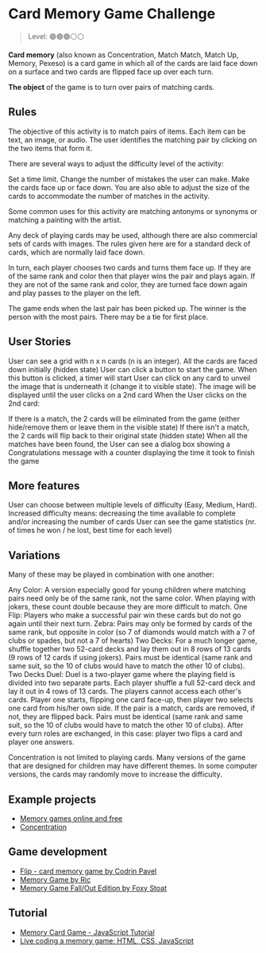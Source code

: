 
# Card Memory Game Challenge

> Level: 🟢🟢🟢⚪️⚪️

**Card memory** (also known as Concentration, Match Match, Match Up, Memory, Pexeso) is a card game in which all of the cards are laid face down on a surface and two cards are flipped face up over each turn. 

**The object** of the game is to turn over pairs of matching cards.

## Rules 

The objective of this activity is to match pairs of items. Each item can be text, an image, or audio. The user identifies the matching pair by clicking on the two items that form it.

There are several ways to adjust the difficulty level of the activity:

Set a time limit.
Change the number of mistakes the user can make.
Make the cards face up or face down.
You are also able to adjust the size of the cards to accommodate the number of matches in the activity.

Some common uses for this activity are matching antonyms or synonyms or matching a painting with the artist.

Any deck of playing cards may be used, although there are also commercial sets of cards with images. The rules given here are for a standard deck of cards, which are normally laid face down.

In turn, each player chooses two cards and turns them face up. If they are of the same rank and color then that player wins the pair and plays again. If they are not of the same rank and color, they are turned face down again and play passes to the player on the left.

The game ends when the last pair has been picked up. The winner is the person with the most pairs. There may be a tie for first place.

## User Stories

 User can see a grid with n x n cards (n is an integer). All the cards are faced down initially (hidden state)
 User can click a button to start the game. When this button is clicked, a timer will start
 User can click on any card to unveil the image that is underneath it (change it to visible state). The image will be displayed until the user clicks on a 2nd card
When the User clicks on the 2nd card:

 If there is a match, the 2 cards will be eliminated from the game (either hide/remove them or leave them in the visible state)
 If there isn't a match, the 2 cards will flip back to their original state (hidden state)
 When all the matches have been found, the User can see a dialog box showing a Congratulations message with a counter displaying the time it took to finish the game
 
## More features

 User can choose between multiple levels of difficulty (Easy, Medium, Hard). Increased difficulty means: decreasing the time available to complete and/or increasing the number of cards
 User can see the game statistics (nr. of times he won / he lost, best time for each level)
 
## Variations 

Many of these may be played in combination with one another:

Any Color: A version especially good for young children where matching pairs need only be of the same rank, not the same color. When playing with jokers, these count double because they are more difficult to match.
One Flip: Players who make a successful pair win these cards but do not go again until their next turn.
Zebra: Pairs may only be formed by cards of the same rank, but opposite in color (so 7 of diamonds would match with a 7 of clubs or spades, but not a 7 of hearts)
Two Decks: For a much longer game, shuffle together two 52-card decks and lay them out in 8 rows of 13 cards (9 rows of 12 cards if using jokers). Pairs must be identical (same rank and same suit, so the 10 of clubs would have to match the other 10 of clubs).
Two Decks Duel: Duel is a two-player game where the playing field is divided into two separate parts. Each player shuffle a full 52-card deck and lay it out in 4 rows of 13 cards. The players cannot access each other's cards. Player one starts, flipping one card face-up, then player two selects one card from his/her own side. If the pair is a match, cards are removed, if not, they are flipped back. Pairs must be identical (same rank and same suit, so the 10 of clubs would have to match the other 10 of clubs). After every turn roles are exchanged, in this case: player two flips a card and player one answers.

Concentration is not limited to playing cards. Many versions of the game that are designed for children may have different themes. In some computer versions, the cards may randomly move to increase the difficulty.

## Example projects

- [Memory games online and free](https://www.memozor.com)
- [Concentration](https://www.gamestolearnenglish.com/concentration/) 

## Game development 
- [Flip - card memory game by Codrin Pavel](https://codepen.io/zerospree/pen/bNWbvW)
- [Memory Game by Ric](https://codepen.io/riclab/pen/rzyVWO)
- [Memory Game Fall/Out Edition by Foxy Stoat](https://codepen.io/FoxyStoat/pen/erzLMG)

## Tutorial 

- [Memory Card Game - JavaScript Tutorial](https://youtu.be/ZniVgo8U7ek)
- [Live coding a memory game: HTML, CSS, JavaScript](https://youtu.be/bbb9dZotsOc)
